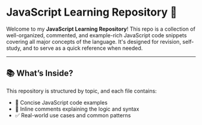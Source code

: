 # JavaScript Learning Repository 🚀

Welcome to my **JavaScript Learning Repository**! This repo is a collection of well-organized, commented, and example-rich JavaScript code snippets covering all major concepts of the language. It's designed for revision, self-study, and to serve as a quick reference when needed.

---

## 📚 What’s Inside?

This repository is structured by topic, and each file contains:
- 🔹 Concise JavaScript code examples
- 🔸 Inline comments explaining the logic and syntax
- ✅ Real-world use cases and common patterns
